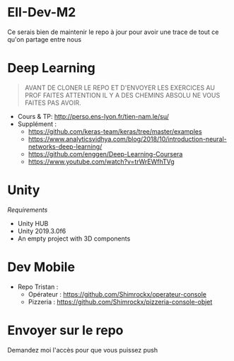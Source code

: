 # EII-Dev-M2
Ce serais bien de maintenir le repo à jour pour avoir une trace de tout ce qu'on partage entre nous

# Deep Learning

> AVANT DE CLONER LE REPO ET D'ENVOYER LES EXERCICES AU PROF FAITES ATTENTION IL Y A DES CHEMINS ABSOLU NE VOUS FAITES PAS AVOIR.

 - Cours & TP: http://perso.ens-lyon.fr/tien-nam.le/su/
 - Supplément :
    - https://github.com/keras-team/keras/tree/master/examples
    - https://www.analyticsvidhya.com/blog/2018/10/introduction-neural-networks-deep-learning/
    - https://github.com/enggen/Deep-Learning-Coursera
    - https://www.youtube.com/watch?v=trWrEWfhTVg

# Unity

*Requirements*

- Unity HUB
- Unity 2019.3.0f6
- An empty project with 3D components

# Dev Mobile
 - Repo Tristan : 
     - Opérateur : https://github.com/Shimrockx/operateur-console
     - Pizzeria : https://github.com/Shimrockx/pizzeria-console-objet

# Envoyer sur le repo

Demandez moi l'accès pour que vous puissez push
